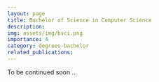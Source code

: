 ```yaml
---
layout: page
title: Bachelor of Science in Computer Science
description: 
img: assets/img/bsci.png
importance: 4
category: degrees-bachelor
related_publications: 
---
```


To be continued soon ...
